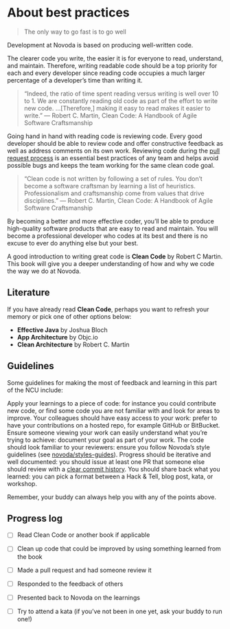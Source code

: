 # About best practices
> The only way to go fast is to go well

Development at Novoda is based on producing well-written code. 

The clearer code you write, the easier it is for everyone to read, understand, and maintain. Therefore, writing readable code should be a top priority for each and every developer since reading code occupies a much larger percentage of a developer’s time than writing it.

> “Indeed, the ratio of time spent reading versus writing is well over 10 to 1. We are constantly reading old code as part of the effort to write new code. ...[Therefore,] making it easy to read makes it easier to write.”
― Robert C. Martin, Clean Code: A Handbook of Agile Software Craftsmanship

Going hand in hand with reading code is reviewing code. Every good developer should be able to review code and offer constructive feedback as well as address comments on its own work. Reviewing code during the [pull request process](https://blog.github.com/2015-01-21-how-to-write-the-perfect-pull-request/) is an essential best practices of any team and helps avoid possible bugs and keeps the team working for the same clean code goal. 

> “Clean code is not written by following a set of rules. You don’t become a software craftsman by learning a list of heuristics. Professionalism and craftsmanship come from values that drive disciplines.”
― Robert C. Martin, Clean Code: A Handbook of Agile Software Craftsmanship

By becoming a better and more effective coder, you’ll be able  to produce  high-quality software products that are easy to read and maintain. You will become a professional developer who codes at its best and there is no excuse to ever do anything else but your best.  

A good introduction to writing great code is **Clean Code** by Robert C Martin. This book will give you a deeper understanding of how and why we code the way we do at Novoda.

## Literature

If you have already read **Clean Code**, perhaps you want to refresh your memory or pick one of other options below:

* **Effective Java** by Joshua Bloch
* **App Architecture** by Objc.io
* **Clean Architecture** by Robert C. Martin


## Guidelines

Some guidelines for making the most of feedback and learning in this part of the NCU include: 

Apply your learnings to a piece of code: for instance you could contribute new code, or find some code  you are not familiar with and look for areas to improve.
Your colleagues should have easy access to your work: prefer to have your contributions on a hosted repo, for example GitHub or BitBucket. 
Ensure someone viewing your work can easily understand what you’re trying to achieve: document your goal as part of your work.
The code should look familiar to your reviewers: ensure you follow Novoda’s style guidelines (see [novoda/styles-guides](https://github.com/novoda/novoda/tree/master/style-guides)).
Progress should be iterative and well documented: you should issue at least one PR that someone else should review with a [clear commit history](https://chris.beams.io/posts/git-commit/).
You should share back what you learned: you can pick a format between a Hack & Tell, blog post, kata, or workshop.

Remember, your buddy can always help you with any of the points above.

## Progress log

- [ ] Read Clean Code or another book if applicable
- [ ] Clean up code that could be improved by using something learned from the book
- [ ] Made a pull request and had someone review it
- [ ] Responded to the feedback of others
- [ ] Presented back to Novoda on the learnings
- [ ] Try to attend a kata (if you’ve not been in one yet, ask your buddy to run one!)




